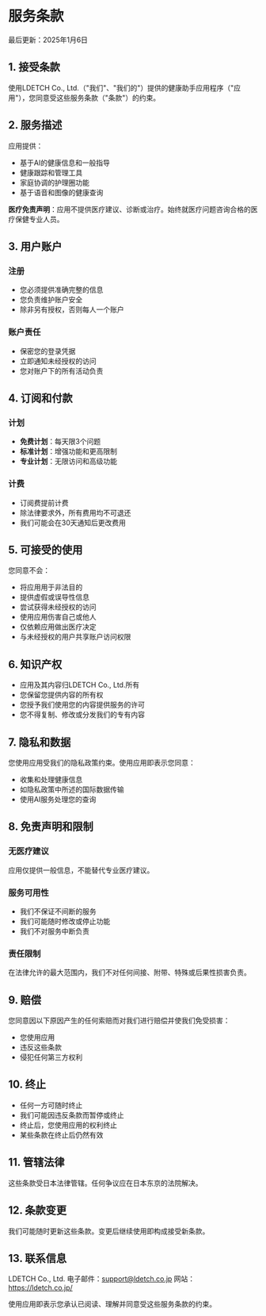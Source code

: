 # 服务条款
最后更新：2025年1月6日

## 1. 接受条款

使用LDETCH Co., Ltd.（"我们"、"我们的"）提供的健康助手应用程序（"应用"），您同意受这些服务条款（"条款"）的约束。

## 2. 服务描述

应用提供：
- 基于AI的健康信息和一般指导
- 健康跟踪和管理工具
- 家庭协调的护理圈功能
- 基于语音和图像的健康查询

**医疗免责声明**：应用不提供医疗建议、诊断或治疗。始终就医疗问题咨询合格的医疗保健专业人员。

## 3. 用户账户

### 注册
- 您必须提供准确完整的信息
- 您负责维护账户安全
- 除非另有授权，否则每人一个账户

### 账户责任
- 保密您的登录凭据
- 立即通知未经授权的访问
- 您对账户下的所有活动负责

## 4. 订阅和付款

### 计划
- **免费计划**：每天限3个问题
- **标准计划**：增强功能和更高限制
- **专业计划**：无限访问和高级功能

### 计费
- 订阅费提前计费
- 除法律要求外，所有费用均不可退还
- 我们可能会在30天通知后更改费用

## 5. 可接受的使用

您同意不会：
- 将应用用于非法目的
- 提供虚假或误导性信息
- 尝试获得未经授权的访问
- 使用应用伤害自己或他人
- 仅依赖应用做出医疗决定
- 与未经授权的用户共享账户访问权限

## 6. 知识产权

- 应用及其内容归LDETCH Co., Ltd.所有
- 您保留您提供内容的所有权
- 您授予我们使用您的内容提供服务的许可
- 您不得复制、修改或分发我们的专有内容

## 7. 隐私和数据

您使用应用受我们的隐私政策约束。使用应用即表示您同意：
- 收集和处理健康信息
- 如隐私政策中所述的国际数据传输
- 使用AI服务处理您的查询

## 8. 免责声明和限制

### 无医疗建议
应用仅提供一般信息，不能替代专业医疗建议。

### 服务可用性
- 我们不保证不间断的服务
- 我们可能随时修改或停止功能
- 我们不对服务中断负责

### 责任限制
在法律允许的最大范围内，我们不对任何间接、附带、特殊或后果性损害负责。

## 9. 赔偿

您同意因以下原因产生的任何索赔而对我们进行赔偿并使我们免受损害：
- 您使用应用
- 违反这些条款
- 侵犯任何第三方权利

## 10. 终止

- 任何一方可随时终止
- 我们可能因违反条款而暂停或终止
- 终止后，您使用应用的权利终止
- 某些条款在终止后仍然有效

## 11. 管辖法律

这些条款受日本法律管辖。任何争议应在日本东京的法院解决。

## 12. 条款变更

我们可能随时更新这些条款。变更后继续使用即构成接受新条款。

## 13. 联系信息

LDETCH Co., Ltd.
电子邮件：support@ldetch.co.jp
网站：https://ldetch.co.jp/

使用应用即表示您承认已阅读、理解并同意受这些服务条款的约束。
